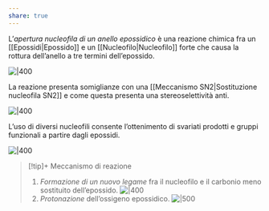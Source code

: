 ```yaml
---
share: true
---
```

L’*apertura nucleofila di un anello epossidico* è una reazione chimica fra un [[Epossidi|Epossido]] e un [[Nucleofilo|Nucleofilo]] forte che causa la rottura dell’anello a tre termini dell’epossido.

![|400](0fe4cfb89bcd37924e2214a2a5c31979_MD5%201.png)

La reazione presenta somiglianze con una [[Meccanismo SN2|Sostituzione nucleofila SN2]] e come questa presenta una stereoselettività anti.

![|400](d1403221f2a946170613b2b9c26178b1_MD5%201.png)

L’uso di diversi nucleofili consente l’ottenimento di svariati prodotti e gruppi funzionali a partire dagli epossidi.

![|400](ae8de9f83dbbcb740b08189fd12ef955_MD5%201.png)

> [!tip]+ Meccanismo di reazione
> 1. *Formazione di un nuovo legame* fra il nucleofilo e il carbonio meno sostituito dell’epossido.
>    ![|400](f5c31ab46df464061e922456211a3c1f_MD5%201.png)
> 2. *Protonazione* dell’ossigeno epossidico.
>    ![|500](256a325519be54bdfff9eaaae7ff95a8_MD5%201.png)